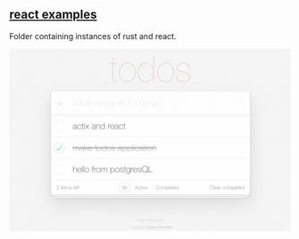 ## [react examples](react/)

Folder containing instances of rust and react.

![todo_reactix](images/todo_reactix.png)